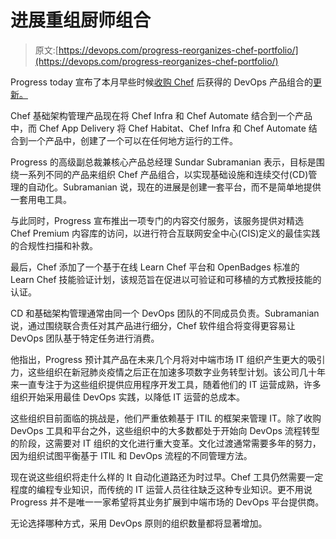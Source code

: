 # 进展重组厨师组合

> 原文:[https://devops.com/progress-reorganizes-chef-portfolio/](https://devops.com/progress-reorganizes-chef-portfolio/)

Progress today 宣布了本月早些时候[收购 Chef](https://devops.com/progress-acquires-chef-to-expand-devops-portfolio/) 后获得的 DevOps 产品组合的[更新。](https://www.globenewswire.com/news-release/2020/10/28/2115968/0/en/Progress-Optimizes-Chef-Portfolio-Delivery-to-Accelerate-Global-DevSecOps.html)

Chef 基础架构管理产品现在将 Chef Infra 和 Chef Automate 结合到一个产品中，而 Chef App Delivery 将 Chef Habitat、Chef Infra 和 Chef Automate 结合到一个产品中，创建了一个可以在任何地方运行的工件。

Progress 的高级副总裁兼核心产品总经理 Sundar Subramanian 表示，目标是围绕一系列不同的产品来组织 Chef 产品组合，以实现基础设施和连续交付(CD)管理的自动化。Subramanian 说，现在的进展是创建一套平台，而不是简单地提供一套用电工具。

与此同时，Progress 宣布推出一项专门的内容交付服务，该服务提供对精选 Chef Premium 内容库的访问，以进行符合互联网安全中心(CIS)定义的最佳实践的合规性扫描和补救。

最后，Chef 添加了一个基于在线 Learn Chef 平台和 OpenBadges 标准的 Learn Chef 技能验证计划，该规范旨在促进以可验证和可移植的方式教授技能的认证。

CD 和基础架构管理通常由同一个 DevOps 团队的不同成员负责。Subramanian 说，通过围绕联合责任对其产品进行细分，Chef 软件组合将变得更容易让 DevOps 团队基于特定任务进行消费。

他指出，Progress 预计其产品在未来几个月将对中端市场 IT 组织产生更大的吸引力，这些组织在新冠肺炎疫情之后正在加速多项数字业务转型计划。该公司几十年来一直专注于为这些组织提供应用程序开发工具，随着他们的 IT 运营成熟，许多组织开始采用最佳 DevOps 实践，以降低 IT 运营的总成本。

这些组织目前面临的挑战是，他们严重依赖基于 ITIL 的框架来管理 IT。除了收购 DevOps 工具和平台之外，这些组织中的大多数都处于开始向 DevOps 流程转型的阶段，这需要对 IT 组织的文化进行重大变革。文化过渡通常需要多年的努力，因为组织试图平衡基于 ITIL 和 DevOps 流程的不同管理方法。

现在说这些组织将走什么样的 It 自动化道路还为时过早。Chef 工具仍然需要一定程度的编程专业知识，而传统的 IT 运营人员往往缺乏这种专业知识。更不用说 Progress 并不是唯一一家希望将其业务扩展到中端市场的 DevOps 平台提供商。

无论选择哪种方式，采用 DevOps 原则的组织数量都将显著增加。